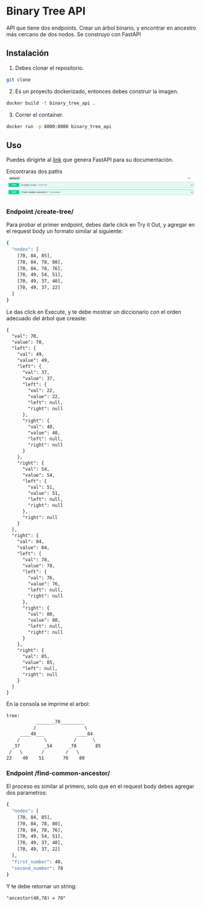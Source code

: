 # Binary Tree API

API que tiene dos endpoints. Crear un árbol binario, y encontrar en ancestro más cercano de dos nodos.
Se construyo con FastAPI

## Instalación

1. Debes clonar el repositorio.
```bash
git clone 
```
2. Es un proyecto dockerizado, entonces debes construir la imagen.
```bash
docker build -t binary_tree_api .
```
3. Correr el container.
```bash
docker run -p 8000:8000 binary_tree_api
```

## Uso

Puedes dirigirte al [link](http://127.0.0.1:8000/docs#/) que genera FastAPI para su documentación.

Encontraras dos paths
![Screenshot](paths.png)

### Endpoint /create-tree/
Para probar el primer endpoint, debes darle click en Try it Out, y agregar en el request body un formato similar al siguiente:
```bash
{
  "nodes": [
    [70, 84, 85],
    [70, 84, 78, 80],
    [70, 84, 78, 76],
    [70, 49, 54, 51],
    [70, 49, 37, 40],
    [70, 49, 37, 22]
  ]
}
```
Le das click en Execute, y te debe mostrar un diccionario con el orden adecuado del árbol que creaste:
```
{
  "val": 70,
  "value": 70,
  "left": {
    "val": 49,
    "value": 49,
    "left": {
      "val": 37,
      "value": 37,
      "left": {
        "val": 22,
        "value": 22,
        "left": null,
        "right": null
      },
      "right": {
        "val": 40,
        "value": 40,
        "left": null,
        "right": null
      }
    },
    "right": {
      "val": 54,
      "value": 54,
      "left": {
        "val": 51,
        "value": 51,
        "left": null,
        "right": null
      },
      "right": null
    }
  },
  "right": {
    "val": 84,
    "value": 84,
    "left": {
      "val": 78,
      "value": 78,
      "left": {
        "val": 76,
        "value": 76,
        "left": null,
        "right": null
      },
      "right": {
        "val": 80,
        "value": 80,
        "left": null,
        "right": null
      }
    },
    "right": {
      "val": 85,
      "value": 85,
      "left": null,
      "right": null
    }
  }
}
```
En la consola se imprime el arbol:
```
tree:  
           _______70_________
          /                  \
     ____49___            ____84
    /         \          /      \
  _37         _54      _78       85
 /   \       /        /   \
22    40    51       76    80
```

### Endpoint /find-common-ancestor/
El proceso es similar al primero, solo que en el request body debes agregar dos parametros:
```bash
{
  "nodes": [
    [70, 84, 85],
    [70, 84, 78, 80],
    [70, 84, 78, 76],
    [70, 49, 54, 51],
    [70, 49, 37, 40],
    [70, 49, 37, 22]
  ],
  "first_number": 40,
  "second_number": 78
}
```
Y te debe retornar un string:
```
"ancestor(40,78) = 70"
```